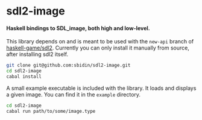 # sdl2-image

#### Haskell bindings to SDL_image, both high and low-level.

This library depends on and is meant to be used with the `new-api` branch of
[haskell-game/sdl2](https://github.com/haskell-game/sdl2). Currently you can
only install it manually from source, after installing sdl2 itself.

```bash
git clone git@github.com:sbidin/sdl2-image.git
cd sdl2-image
cabal install
```

A small example executable is included with the library. It loads and displays
a given image. You can find it in the `example` directory.

```bash
cd sdl2-image
cabal run path/to/some/image.type
```
